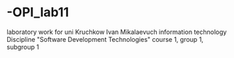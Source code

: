 # -OPI_lab11
laboratory work for uni
Kruchkow 
Ivan 
Mikalaevuch
information technology
Discipline "Software Development Technologies"
course 1, group 1, subgroup 1
